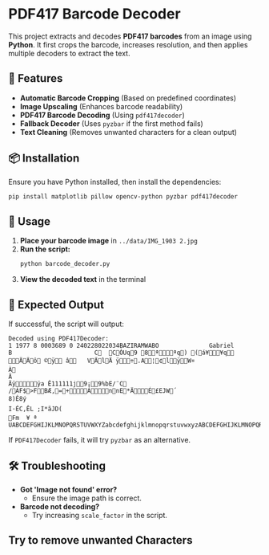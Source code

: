 # PDF417 Barcode Decoder

This project extracts and decodes **PDF417 barcodes** from an image using **Python**. It first crops the barcode, increases resolution, and then applies multiple decoders to extract the text.

## 🚀 Features
- **Automatic Barcode Cropping** (Based on predefined coordinates)
- **Image Upscaling** (Enhances barcode readability)
- **PDF417 Barcode Decoding** (Using `pdf417decoder`)
- **Fallback Decoder** (Uses `pyzbar` if the first method fails)
- **Text Cleaning** (Removes unwanted characters for a clean output)

## 📦 Installation
Ensure you have Python installed, then install the dependencies:
```bash
pip install matplotlib pillow opencv-python pyzbar pdf417decoder
```

## 📂 Usage
1. **Place your barcode image** in `../data/IMG_1903 2.jpg`
2. **Run the script:**
   ```bash
   python barcode_decoder.py
   ```
3. **View the decoded text** in the terminal

## 📌 Expected Output
If successful, the script will output:
```plaintext
Decoded using PDF417Decoder:
1 1977 8 0003689 0 240228022034BAZIRAMWABO              Gabriel                  B                       C  CÒUq9 8ªªq) (á¥¥q ÄÄô ©ÿ â   VÄlÄ ÿ÷.A¦¢lÿW¤ 
À 
Ä 
Äÿÿa Ê111111j­9¡9%bE/¨C/ÁF$>FBÆ,=+ÁnnE*ÄÉ£EJW´
8)Ê8ý
I·ÉC,ÊL ;I*ãJD(
Fm  ¥ ª UABCDEFGHIJKLMNOPQRSTUVWXYZabcdefghijklmnopqrstuvwxyzABCDEFGHIJKLMNOPQRSTUVWXYZ

```

If `PDF417Decoder` fails, it will try `pyzbar` as an alternative.

## 🛠️ Troubleshooting
- **Got 'Image not found' error?**
  - Ensure the image path is correct.
- **Barcode not decoding?**
  - Try increasing `scale_factor` in the script.

## Try to remove unwanted Characters